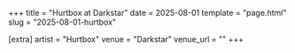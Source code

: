 +++
title = "Hurtbox at Darkstar"
date = 2025-08-01
template = "page.html"
slug = "2025-08-01-hurtbox"

[extra]
artist = "Hurtbox"
venue = "Darkstar"
venue_url = ""
+++
